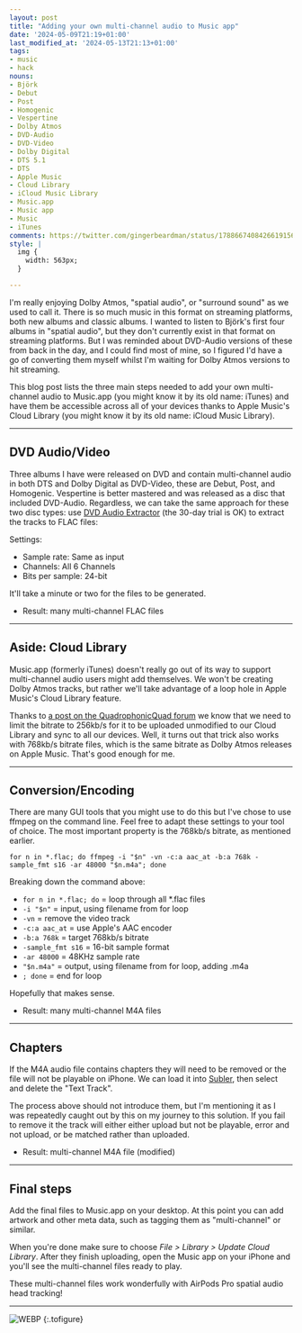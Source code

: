 ```yaml
---
layout: post
title: "Adding your own multi-channel audio to Music app"
date: '2024-05-09T21:19+01:00'
last_modified_at: '2024-05-13T21:13+01:00'
tags:
- music
- hack
nouns:
- Björk
- Debut
- Post
- Homogenic
- Vespertine
- Dolby Atmos
- DVD-Audio
- DVD-Video
- Dolby Digital
- DTS 5.1
- DTS
- Apple Music
- Cloud Library
- iCloud Music Library
- Music.app
- Music app
- Music
- iTunes
comments: https://twitter.com/gingerbeardman/status/1788667408426619156
style: |
  img {
    width: 563px;
  }

---
```


I'm really enjoying Dolby Atmos, "spatial audio", or "surround sound" as we used to call it. There is so much music in this format on streaming platforms, both new albums and classic albums. I wanted to listen to Björk's first four albums in "spatial audio", but they don't currently exist in that format on streaming platforms. But I was reminded about DVD-Audio versions of these from back in the day, and I could find most of mine, so I figured I'd have a go of converting them myself whilst I'm waiting for Dolby Atmos versions to hit streaming.

This blog post lists the three main steps needed to add your own multi-channel audio to Music.app (you might know it by its old name: iTunes) and have them be accessible across all of your devices thanks to Apple Music's Cloud Library (you might know it by its old name: iCloud Music Library).

----

## DVD Audio/Video

Three albums I have were released on DVD and contain multi-channel audio in both DTS and Dolby Digital as DVD-Video, these are Debut, Post, and Homogenic. Vespertine is better mastered and was released as a disc that included DVD-Audio. Regardless, we can take the same approach for these two disc types: use [DVD Audio Extractor](https://www.dvdae.com) (the 30-day trial is OK) to extract the tracks to FLAC files:

Settings:
- Sample rate: Same as input
- Channels: All 6 Channels
- Bits per sample: 24-bit

It'll take a minute or two for the files to be generated.

- Result: many multi-channel FLAC files

----

## Aside: Cloud Library

Music.app (formerly iTunes) doesn't really go out of its way to support multi-channel audio users might add themselves. We won't be creating Dolby Atmos tracks, but rather we'll take advantage of a loop hole in Apple Music's Cloud Library feature.

Thanks to [a post on the QuadrophonicQuad forum](https://www.quadraphonicquad.com/forums/threads/ripping-in-surround-for-apple-tv.33931/post-699285) we know that we need to limit the bitrate to 256kb/s for it to be uploaded unmodified to our Cloud Library and sync to all our devices. Well, it turns out that trick also works with 768kb/s bitrate files, which is the same bitrate as Dolby Atmos releases on Apple Music. That's good enough for me.

----

## Conversion/Encoding

There are many GUI tools that you might use to do this but I've chose to use ffmpeg on the command line. Feel free to adapt these settings to your tool of choice. The most important property is the 768kb/s bitrate, as mentioned earlier.

`for n in *.flac; do ffmpeg -i "$n" -vn -c:a aac_at -b:a 768k -sample_fmt s16 -ar 48000 "$n.m4a"; done`

Breaking down the command above:

- `for n in *.flac; do` = loop through all *.flac files
- `-i "$n"` = input, using filename from for loop
- `-vn` = remove the video track
- `-c:a aac_at` = use Apple's AAC encoder
- `-b:a 768k` = target 768kb/s bitrate
- `-sample_fmt s16` = 16-bit sample format
- `-ar 48000` = 48KHz sample rate
- `"$n.m4a"` = output, using filename from for loop, adding .m4a
- `; done` = end for loop

Hopefully that makes sense.

- Result: many multi-channel M4A files

----

## Chapters

If the M4A audio file contains chapters they will need to be removed or the file will not be playable on iPhone. We can load it into [Subler](https://subler.org), then select and delete the "Text Track".

The process above should not introduce them, but I'm mentioning it as I was repeatedly caught out by this on my journey to this solution. If you fail to remove it the track will either either upload but not be playable, error and not upload, or be matched rather than uploaded.

- Result: multi-channel M4A file (modified)

----

## Final steps

Add the final files to Music.app on your desktop. At this point you can add artwork and other meta data, such as tagging them as "multi-channel" or similar.

When you're done make sure to choose *File > Library > Update Cloud Library*. After they finish uploading, open the Music app on your iPhone and you'll see the multi-channel files ready to play.

These multi-channel files work wonderfully with AirPods Pro spatial audio head tracking!

----

![WEBP](https://cdn.gingerbeardman.com/images/posts/music-multi-channel.heic "My own multi-channel audio in Music app on my iPhone")
{:.tofigure}
